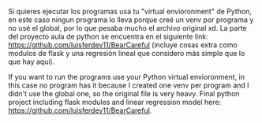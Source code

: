 Si quieres ejecutar los programas usa tu "virtual envioronment" de Python, en este caso ningun programa lo lleva porque creé un venv por programa y no usé el global, por lo que pesaba mucho el archivo original xd.
La parte del proyecto aula de python se encuentra en el siguiente link: https://github.com/luisferdev11/BearCareful (incluye cosas extra como modulos de flask y una regresión lineal que considero más simple que lo que hay aqui).

If you want to run the programs use your Python virtual envioronment, in this case no program has it because I created one venv per program and I didn't use the global one, so the original file is very heavy.
Final python project including flask modules and linear regression model here: https://github.com/luisferdev11/BearCareful.
